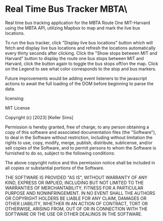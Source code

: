# Real Time Bus Tracker MBTA\

Real time bus tracking application for the MBTA Route One MIT-Harvard using the MBTA API, utilizing Mapbox to map and mark the live bus locations.

To run the bus tracker, click "Display live bus locations" button which will fetch and display live bus locations and refresh the locations automatically every thirty seconds after clicking. Click the "Show stops between MIT and Harvard" button to display the route one bus stops between MIT and Harvard, click the button again to toggle the bus stops off/on the map. Click on the Legend to see what color corresponds to the stop and bus markers.

Future improvements would be adding event listeners to the javascript actions to await the full loading of the DOM before beginning to parse the data. 

licensing:

MIT License

Copyright (c) [2023] [Keller Sims]

Permission is hereby granted, free of charge, to any person obtaining a copy
of this software and associated documentation files (the "Software"), to deal
in the Software without restriction, including without limitation the rights
to use, copy, modify, merge, publish, distribute, sublicense, and/or sell
copies of the Software, and to permit persons to whom the Software is
furnished to do so, subject to the following conditions:

The above copyright notice and this permission notice shall be included in all
copies or substantial portions of the Software.

THE SOFTWARE IS PROVIDED "AS IS", WITHOUT WARRANTY OF ANY KIND, EXPRESS OR
IMPLIED, INCLUDING BUT NOT LIMITED TO THE WARRANTIES OF MERCHANTABILITY,
FITNESS FOR A PARTICULAR PURPOSE AND NONINFRINGEMENT. IN NO EVENT SHALL THE
AUTHORS OR COPYRIGHT HOLDERS BE LIABLE FOR ANY CLAIM, DAMAGES OR OTHER
LIABILITY, WHETHER IN AN ACTION OF CONTRACT, TORT OR OTHERWISE, ARISING FROM,
OUT OF OR IN CONNECTION WITH THE SOFTWARE OR THE USE OR OTHER DEALINGS IN THE
SOFTWARE.
